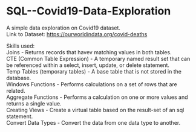 # SQL--Covid19-Data-Exploration
A simple data exploration on Covid19 dataset.  
Link to Dataset: https://ourworldindata.org/covid-deaths

Skills used: \
Joins - Returns records that havev matching values in both tables. \
CTE (Common Table Expression) - A temporary named result set that can be referenced within a select, insert, update, or delete statement. \
Temp Tables (temporary tables) - A base table that is not stored in the database. \
Windows Functions - Performs calculations on a set of rows that are related. \
Aggregate Functions - Performs a calculation on one or more values and returns a single value. \
Creating Views - Create a virtual table based on the result-set of an sql statement. \
Convert Data Types - Convert the data from one data type to another. 
